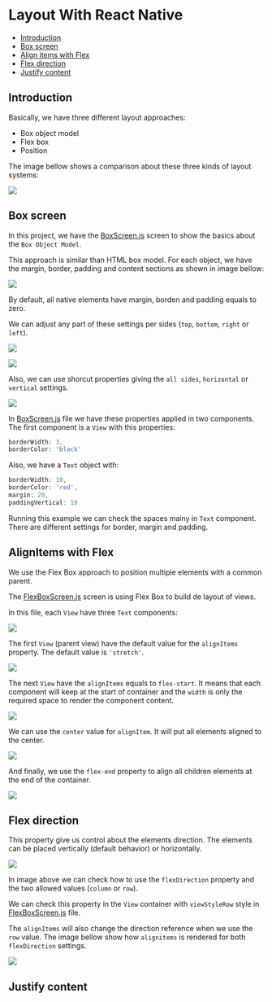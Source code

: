 # Layout With React Native

- [Introduction](#introduction)
- [Box screen](#box-screen)
- [Align items with Flex](#alignitems-with-flex)
- [Flex direction](#flex-direction)
- [Justify content](#justify-content)

## Introduction

Basically, we have three different layout approaches:

- Box object model
- Flex box
- Position

The image bellow shows a comparison about these three kinds of layout systems:

![](../assets/2022-10-08-21-17-38.png)

## Box screen

In this project, we have the [BoxScreen.js](src/screens/BoxScreen.js) screen to show the basics about the `Box Object Model`.

This approach is similar than HTML box model. For each object, we have the margin, border, padding and content sections as shown in image bellow:

![](../assets/2022-10-08-21-34-12.png)

By default, all native elements have margin, borden and padding equals to zero.

We can adjust any part of these settings per sides (`top`, `bottom`, `right` or `left`).

![](../assets/2022-10-08-21-41-38.png)

![](../assets/2022-10-08-21-44-04.png)

Also, we can use shorcut properties giving the `all sides`, `horizontal` or `vertical` settings.

![](../assets/2022-10-08-21-46-34.png)

In [BoxScreen.js](src/screens/BoxScreen.js) file we have these properties applied in two components. The first component is a `View` with this properties:

```js
borderWidth: 3,
borderColor: 'black'
```

Also, we have a `Text` object with:

```js
borderWidth: 10,
borderColor: 'red',
margin: 20,
paddingVertical: 10
```

Running this example we can check the spaces mainy in `Text` component. There are different settings for border, margin and padding.

## AlignItems with Flex

We use the Flex Box approach to position multiple elements with a common parent.

The [FlexBoxScreen.js](src/screens/FlexBoxScreen.js) screen is using Flex Box to build de layout of views.

In this file, each `View` have three `Text` components:

![](../assets/2022-10-08-22-33-09.png)

The first `View` (parent view) have the default value for the `alignItems` property. The default value is `'stretch'`.

![](../assets/2022-10-08-22-44-03.png)

The next `View` have the `alignItems` equals to `flex-start`. It means that each component will keep at the start of container and the `width` is only the required space to render the component content.

![](../assets/2022-10-08-22-52-16.png)

We can use the `center` value for `alignItem`. It will put all elements aligned to the center.

![](../assets/2022-10-08-22-54-49.png)

And finally, we use the `flex-end` property to align all children elements at the end of the container.

![](../assets/2022-10-08-22-58-03.png)

## Flex direction

This property give us control about the elements direction. The elements can be placed vertically (default behavior) or horizontally.

![](../assets/2022-10-08-23-01-06.png)

In image above we can check how to use the `flexDirection` property and the two allowed values (`column` or `row`).

We can check this property in the `View` container with `viewStyleRow` style in [FlexBoxScreen.js](src/screens/FlexBoxScreen.js) file.

The `alignItems` will also change the direction reference when we use the `row` value. The image bellow show how `alignitems` is rendered for both `flexDirection` settings.

![](../assets/2022-10-08-23-07-42.png)

## Justify content